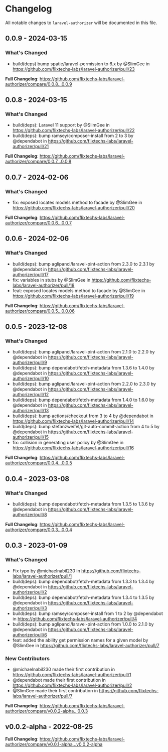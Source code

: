 # Changelog

All notable changes to `laravel-authorizer` will be documented in this file.

## 0.0.9 - 2024-03-15

### What's Changed

* build(deps) bump spatie/laravel-permission to 6.x by @SlimGee in https://github.com/flixtechs-labs/laravel-authorizer/pull/23

**Full Changelog**: https://github.com/flixtechs-labs/laravel-authorizer/compare/0.0.8...0.0.9

## 0.0.8 - 2024-03-15

### What's Changed

* build(deps): Laravel 11 support by @SlimGee in https://github.com/flixtechs-labs/laravel-authorizer/pull/22
* build(deps): bump ramsey/composer-install from 2 to 3 by @dependabot in https://github.com/flixtechs-labs/laravel-authorizer/pull/21

**Full Changelog**: https://github.com/flixtechs-labs/laravel-authorizer/compare/0.0.7...0.0.8

## 0.0.7 - 2024-02-06

### What's Changed

* fix: exposed locates models method to facade by @SlimGee in https://github.com/flixtechs-labs/laravel-authorizer/pull/20

**Full Changelog**: https://github.com/flixtechs-labs/laravel-authorizer/compare/0.0.6...0.0.7

## 0.0.6 - 2024-02-06

### What's Changed

* build(deps): bump aglipanci/laravel-pint-action from 2.3.0 to 2.3.1 by @dependabot in https://github.com/flixtechs-labs/laravel-authorizer/pull/17
* fix: variables in stubs by @SlimGee in https://github.com/flixtechs-labs/laravel-authorizer/pull/18
* feat: exposed locates models method to facade by @SlimGee in https://github.com/flixtechs-labs/laravel-authorizer/pull/19

**Full Changelog**: https://github.com/flixtechs-labs/laravel-authorizer/compare/0.0.5...0.0.06

## 0.0.5 - 2023-12-08

### What's Changed

* build(deps): bump aglipanci/laravel-pint-action from 2.1.0 to 2.2.0 by @dependabot in https://github.com/flixtechs-labs/laravel-authorizer/pull/9
* build(deps): bump dependabot/fetch-metadata from 1.3.6 to 1.4.0 by @dependabot in https://github.com/flixtechs-labs/laravel-authorizer/pull/10
* build(deps): bump aglipanci/laravel-pint-action from 2.2.0 to 2.3.0 by @dependabot in https://github.com/flixtechs-labs/laravel-authorizer/pull/12
* build(deps): bump dependabot/fetch-metadata from 1.4.0 to 1.6.0 by @dependabot in https://github.com/flixtechs-labs/laravel-authorizer/pull/13
* build(deps): bump actions/checkout from 3 to 4 by @dependabot in https://github.com/flixtechs-labs/laravel-authorizer/pull/14
* build(deps): bump stefanzweifel/git-auto-commit-action from 4 to 5 by @dependabot in https://github.com/flixtechs-labs/laravel-authorizer/pull/15
* fix: collision in generating user policy by @SlimGee in https://github.com/flixtechs-labs/laravel-authorizer/pull/16

**Full Changelog**: https://github.com/flixtechs-labs/laravel-authorizer/compare/0.0.4...0.0.5

## 0.0.4 - 2023-03-08

### What's Changed

- build(deps): bump dependabot/fetch-metadata from 1.3.5 to 1.3.6 by @dependabot in https://github.com/flixtechs-labs/laravel-authorizer/pull/8

**Full Changelog**: https://github.com/flixtechs-labs/laravel-authorizer/compare/0.0.3...0.0.4

## 0.0.3 - 2023-01-09

### What's Changed

- Fix typo by @michaelnabil230 in https://github.com/flixtechs-labs/laravel-authorizer/pull/1
- build(deps): bump dependabot/fetch-metadata from 1.3.3 to 1.3.4 by @dependabot in https://github.com/flixtechs-labs/laravel-authorizer/pull/2
- build(deps): bump dependabot/fetch-metadata from 1.3.4 to 1.3.5 by @dependabot in https://github.com/flixtechs-labs/laravel-authorizer/pull/3
- build(deps): bump ramsey/composer-install from 1 to 2 by @dependabot in https://github.com/flixtechs-labs/laravel-authorizer/pull/4
- build(deps): bump aglipanci/laravel-pint-action from 1.0.0 to 2.1.0 by @dependabot in https://github.com/flixtechs-labs/laravel-authorizer/pull/6
- feat: added the ability get permission names for a given model by @SlimGee in https://github.com/flixtechs-labs/laravel-authorizer/pull/7

### New Contributors

- @michaelnabil230 made their first contribution in https://github.com/flixtechs-labs/laravel-authorizer/pull/1
- @dependabot made their first contribution in https://github.com/flixtechs-labs/laravel-authorizer/pull/2
- @SlimGee made their first contribution in https://github.com/flixtechs-labs/laravel-authorizer/pull/7

**Full Changelog**: https://github.com/flixtechs-labs/laravel-authorizer/compare/v0.0.2-alpha...0.0.3

## v0.0.2-alpha - 2022-08-25

**Full Changelog**: https://github.com/flixtechs-labs/laravel-authorizer/compare/v0.0.1-alpha...v0.0.2-alpha

